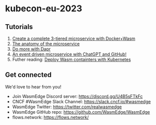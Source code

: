 # kubecon-eu-2023
## Tutorials
1. [Create a complete 3-tiered microservice with Docker+Wasm](01-docker-wasm.md)
2. [The anatomy of the microservice]()
3. [Do more with Dapr]()
4. [An event driven microservice with ChatGPT and GitHub!](04-wasm-chatgpt-github.md)
5. Futher reading: [Deploy Wasm containters with Kubernetes](https://wasmedge.org/book/en/use_cases/kubernetes.html)


## Get connected

We'd love to hear from you!

* Join WasmEdge Discord server: https://discord.gg/U4B5sFTkFc
* CNCF #WasmEdge Slack Channel: https://slack.cncf.io/#wasmedge
* WasmEdge Twitter: https://twitter.com/realwasmedge
* WasmEdge GitHub repo: https://github.com/WasmEdge/WasmEdge
* flows.network: https://flows.network/
